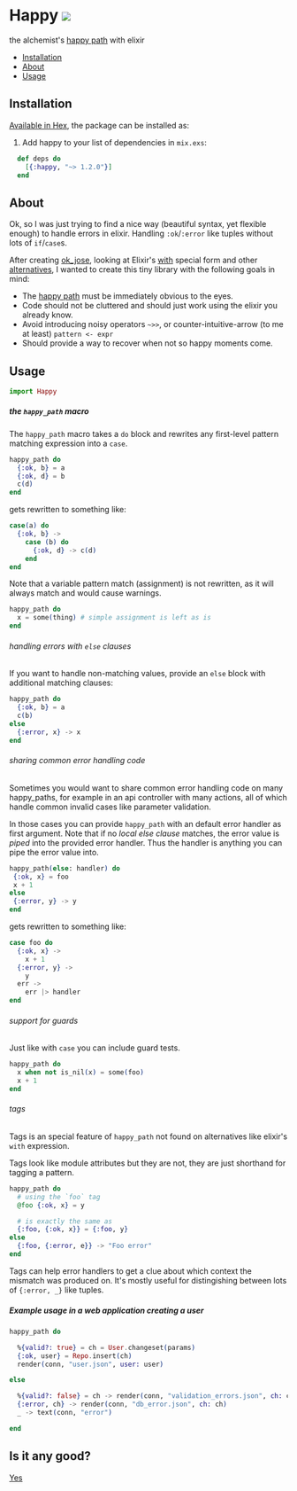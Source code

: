 # Happy <a href="https://travis-ci.org/vic/happy"><img src="https://travis-ci.org/vic/happy.svg"></a>

the alchemist's [happy path](https://en.wikipedia.org/wiki/Happy_path) with elixir

- [Installation](#installation)
- [About](#about)
- [Usage](#usage)

## Installation

[Available in Hex](https://hex.pm/packages/happy), the package can be installed as:

  1. Add happy to your list of dependencies in `mix.exs`:

```elixir
  def deps do
    [{:happy, "~> 1.2.0"}]
  end
```

## About

Ok, so I was just trying to find a nice way (beautiful syntax, yet flexible enough) to handle
errors in elixir. Handling `:ok`/`:error` like tuples without lots of `if`/`case`s.

After creating [ok_jose](https://github.com/vic/ok_jose), looking at Elixir's [with](http://elixir-lang.org/docs/stable/elixir/Kernel.SpecialForms.html#with/1) special form and other
[alternatives](https://github.com/ruby2elixir/plumber_girl), I wanted to create this tiny library with the
following goals in mind:

- The [happy path](https://en.wikipedia.org/wiki/Happy_path) must be immediately obvious to the eyes.
- Code should not be cluttered and should just work using the elixir you already know.
- Avoid introducing noisy operators `~>>`, or counter-intuitive-arrow (to me at least) `pattern <- expr`
- Should provide a way to recover when not so happy moments come.

## Usage

```elixir
import Happy
```

##### the `happy_path` macro

The `happy_path` macro takes a `do` block and rewrites any first-level pattern matching expression into a `case`.

```elixir
happy_path do
  {:ok, b} = a
  {:ok, d} = b
  c(d)
end
```

gets rewritten to something like:

```elixir
case(a) do
  {:ok, b} ->
    case (b) do
      {:ok, d} -> c(d)
    end
end
```

Note that a variable pattern match (assignment) is not
rewritten, as it will always match and would cause warnings.

```elixir
happy_path do
  x = some(thing) # simple assignment is left as is
end
```

###### handling errors with `else` clauses

If you want to handle non-matching values,
provide an `else` block with additional
matching clauses:

```elixir
happy_path do
  {:ok, b} = a
  c(b)
else
  {:error, x} -> x
end
```

###### sharing common error handling code


Sometimes you would want to share common error handling
code on many happy_paths, for example in an api controller 
with many actions, all of which handle common invalid cases
like parameter validation.

In those cases you can provide `happy_path` with an
default error handler as first argument. Note that if no *local
else clause* matches, the error value is *piped* into 
the provided error handler. Thus the handler is anything
you can pipe the error value into.

```elixir
happy_path(else: handler) do 
 {:ok, x} = foo
 x + 1
else
 {:error, y} -> y
end
```

gets rewritten to something like:

```elixir
case foo do
  {:ok, x} -> 
    x + 1
  {:error, y} ->
    y
  err -> 
    err |> handler
end
```

###### support for guards

Just like with `case` you can include guard tests.

```elixir
happy_path do
  x when not is_nil(x) = some(foo)
  x + 1
end
```

###### tags

Tags is an special feature of `happy_path` not found on
alternatives like elixir's `with` expression.

Tags look like module attributes but they are not, they
are just shorthand for tagging a pattern.

```elixir
happy_path do
  # using the `foo` tag
  @foo {:ok, x} = y

  # is exactly the same as
  {:foo, {:ok, x}} = {:foo, y}
else
  {:foo, {:error, e}} -> "Foo error"
end
```

Tags can help error handlers to get a clue about which
context the mismatch was produced on. It's mostly useful
for distingishing between lots of `{:error, _}` like tuples.


##### Example usage in a web application creating a user

```elixir
happy_path do

  %{valid?: true} = ch = User.changeset(params)
  {:ok, user} = Repo.insert(ch)
  render(conn, "user.json", user: user)

else

  %{valid?: false} = ch -> render(conn, "validation_errors.json", ch: ch)
  {:error, ch} -> render(conn, "db_error.json", ch: ch)
  _ -> text(conn, "error")

end
```



## Is it any good?

[Yes](https://news.ycombinator.com/item?id=3067434)

